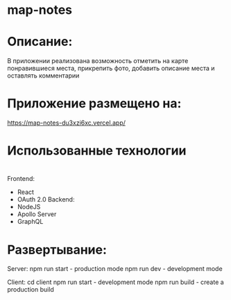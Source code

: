 # map-notes
#
# Описание: 

В приложении реализована возможность отметить на карте понравившиеся места, прикрепить фото, добавить описание места и оставлять комментарии
#
# Приложение размещено на:

https://map-notes-du3xzi6xc.vercel.app/

# Использованные технологии
#
Frontend:
- React
- OAuth 2.0
Backend:
- NodeJS
- Apollo Server
- GraphQL
#
# Развертывание:
 Server:
 npm run start - production mode
 npm run dev - development mode

 Client:
 cd client
 npm run start - development mode
 npm run build - create a production build
